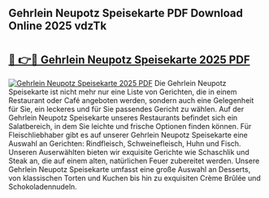 ## Gehrlein Neupotz Speisekarte PDF Download Online 2025 vdzTk

# <h2><a href="http://gccr55r.nevu.top/?p=Gehrlein+Neupotz+Speisekarte">🔗 👉🔴 Gehrlein Neupotz Speisekarte 2025 PDF</a></h2>

[![Gehrlein Neupotz Speisekarte 2025 PDF](https://i.imgur.com/dBaPXMq.png)](http://gccr55r.nevu.top/?p=Gehrlein+Neupotz+Speisekarte)
Die Gehrlein Neupotz Speisekarte ist nicht mehr nur eine Liste von Gerichten, die in einem Restaurant oder Café angeboten werden, sondern auch eine Gelegenheit für Sie, ein leckeres und für Sie passendes Gericht zu wählen. Auf der Gehrlein Neupotz Speisekarte unseres Restaurants befindet sich ein Salatbereich, in dem Sie leichte und frische Optionen finden können. Für Fleischliebhaber gibt es auf unserer Gehrlein Neupotz Speisekarte eine Auswahl an Gerichten: Rindfleisch, Schweinefleisch, Huhn und Fisch. Unseren Auserwählten bieten wir exquisite Gerichte wie Schaschlik und Steak an, die auf einem alten, natürlichen Feuer zubereitet werden. Unsere Gehrlein Neupotz Speisekarte umfasst eine große Auswahl an Desserts, von klassischen Torten und Kuchen bis hin zu exquisiten Crème Brûlée und Schokoladennudeln.
